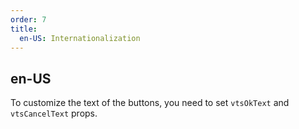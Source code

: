 ```yaml
---
order: 7
title:
  en-US: Internationalization
---
```


## en-US

To customize the text of the buttons, you need to set `vtsOkText` and `vtsCancelText` props.
